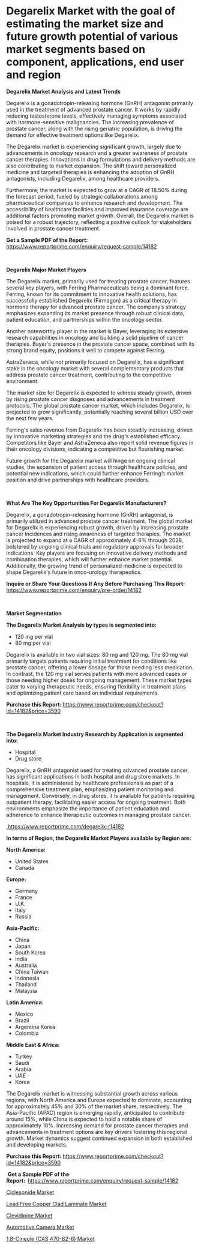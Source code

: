 <p><h1>Degarelix Market with the goal of estimating the market size and future growth potential of various market segments based on component, applications, end user and region</h1></p><p><strong>Degarelix Market Analysis and Latest Trends</strong></p>
<p><p>Degarelix is a gonadotropin-releasing hormone (GnRH) antagonist primarily used in the treatment of advanced prostate cancer. It works by rapidly reducing testosterone levels, effectively managing symptoms associated with hormone-sensitive malignancies. The increasing prevalence of prostate cancer, along with the rising geriatric population, is driving the demand for effective treatment options like Degarelix.</p><p>The Degarelix market is experiencing significant growth, largely due to advancements in oncology research and a greater awareness of prostate cancer therapies. Innovations in drug formulations and delivery methods are also contributing to market expansion. The shift toward personalized medicine and targeted therapies is enhancing the adoption of GnRH antagonists, including Degarelix, among healthcare providers.</p><p>Furthermore, the market is expected to grow at a CAGR of 18.50% during the forecast period, fueled by strategic collaborations among pharmaceutical companies to enhance research and development. The accessibility of healthcare facilities and improved insurance coverage are additional factors promoting market growth. Overall, the Degarelix market is poised for a robust trajectory, reflecting a positive outlook for stakeholders involved in prostate cancer treatment.</p></p>
<p><strong>Get a Sample PDF of the Report:&nbsp;</strong> <a href="https://www.reportprime.com/enquiry/request-sample/14182">https://www.reportprime.com/enquiry/request-sample/14182</a></p>
<p>&nbsp;</p>
<p><strong>Degarelix Major Market Players</strong></p>
<p><p>The Degarelix market, primarily used for treating prostate cancer, features several key players, with Ferring Pharmaceuticals being a dominant force. Ferring, known for its commitment to innovative health solutions, has successfully established Degarelix (Firmagon) as a critical therapy in hormone therapy for advanced prostate cancer. The company’s strategy emphasizes expanding its market presence through robust clinical data, patient education, and partnerships within the oncology sector.</p><p>Another noteworthy player in the market is Bayer, leveraging its extensive research capabilities in oncology and building a solid pipeline of cancer therapies. Bayer's presence in the prostate cancer space, combined with its strong brand equity, positions it well to compete against Ferring.</p><p>AstraZeneca, while not primarily focused on Degarelix, has a significant stake in the oncology market with several complementary products that address prostate cancer treatment, contributing to the competitive environment.</p><p>The market size for Degarelix is expected to witness steady growth, driven by rising prostate cancer diagnoses and advancements in treatment protocols. The global prostate cancer market, which includes Degarelix, is projected to grow significantly, potentially reaching several billion USD over the next few years. </p><p>Ferring's sales revenue from Degarelix has been steadily increasing, driven by innovative marketing strategies and the drug's established efficacy. Competitors like Bayer and AstraZeneca also report solid revenue figures in their oncology divisions, indicating a competitive but flourishing market.</p><p>Future growth for the Degarelix market will hinge on ongoing clinical studies, the expansion of patient access through healthcare policies, and potential new indications, which could further enhance Ferring’s market position and drive partnerships with healthcare providers.</p></p>
<p>&nbsp;</p>
<p><strong>What Are The Key Opportunities For Degarelix Manufacturers?</strong></p>
<p><p>Degarelix, a gonadotropin-releasing hormone (GnRH) antagonist, is primarily utilized in advanced prostate cancer treatment. The global market for Degarelix is experiencing robust growth, driven by increasing prostate cancer incidences and rising awareness of targeted therapies. The market is projected to expand at a CAGR of approximately 4-6% through 2028, bolstered by ongoing clinical trials and regulatory approvals for broader indications. Key players are focusing on innovative delivery methods and combination therapies, which will further enhance market potential. Additionally, the growing trend of personalized medicine is expected to shape Degarelix's future in onco-urology therapeutics.</p></p>
<p><strong>Inquire or Share Your Questions If Any Before Purchasing This Report:</strong> <a href="https://www.reportprime.com/enquiry/pre-order/14182">https://www.reportprime.com/enquiry/pre-order/14182</a></p>
<p>&nbsp;</p>
<p><strong>Market Segmentation</strong></p>
<p><strong>The Degarelix Market Analysis by types is segmented into:</strong></p>
<p><ul><li>120 mg per vial</li><li>80 mg per vial</li></ul></p>
<p><p>Degarelix is available in two vial sizes: 80 mg and 120 mg. The 80 mg vial primarily targets patients requiring initial treatment for conditions like prostate cancer, offering a lower dosage for those needing less medication. In contrast, the 120 mg vial serves patients with more advanced cases or those needing higher doses for ongoing management. These market types cater to varying therapeutic needs, ensuring flexibility in treatment plans and optimizing patient care based on individual requirements.</p></p>
<p><strong>Purchase this Report:&nbsp;</strong><a href="https://www.reportprime.com/checkout?id=14182&price=3590">https://www.reportprime.com/checkout?id=14182&price=3590</a></p>
<p>&nbsp;</p>
<p><strong>The Degarelix Market Industry Research by Application is segmented into:</strong></p>
<p><ul><li>Hospital</li><li>Drug store</li></ul></p>
<p><p>Degarelix, a GnRH antagonist used for treating advanced prostate cancer, has significant applications in both hospital and drug store markets. In hospitals, it is administered by healthcare professionals as part of a comprehensive treatment plan, emphasizing patient monitoring and management. Conversely, in drug stores, it is available for patients requiring outpatient therapy, facilitating easier access for ongoing treatment. Both environments emphasize the importance of patient education and adherence to enhance therapeutic outcomes in managing prostate cancer.</p></p>
<p><a href="https://www.reportprime.com/degarelix-r14182">&nbsp;https://www.reportprime.com/degarelix-r14182</a></p>
<p><strong>In terms of Region, the Degarelix Market Players available by Region are:</strong></p>
<p>
    <p> <strong> North America: </strong>
        <ul>
            <li>United States</li>
            <li>Canada</li>
        </ul>
        </p> 
    <p> <strong> Europe: </strong>
        <ul>
            <li>Germany</li>
            <li>France</li>
            <li>U.K.</li>
            <li>Italy</li>
            <li>Russia</li>
        </ul>
        </p> 
    <p> <strong> Asia-Pacific: </strong>
        <ul>
            <li>China</li>
            <li>Japan</li>
            <li>South Korea</li>
            <li>India</li>
            <li>Australia</li>
            <li>China Taiwan</li>
            <li>Indonesia</li>
            <li>Thailand</li>
            <li>Malaysia</li>
        </ul>
        </p> 
    <p> <strong> Latin America: </strong>
        <ul>
            <li>Mexico</li>
            <li>Brazil</li>
            <li>Argentina Korea</li>
            <li>Colombia</li>
        </ul>
        </p> 
    <p> <strong> Middle East & Africa: </strong>
        <ul>
            <li>Turkey</li>
            <li>Saudi</li>
            <li>Arabia</li>
            <li>UAE</li>
            <li>Korea</li>
        </ul>
    </p>
    </p>
<p><p>The Degarelix market is witnessing substantial growth across various regions, with North America and Europe expected to dominate, accounting for approximately 45% and 30% of the market share, respectively. The Asia-Pacific (APAC) region is emerging rapidly, anticipated to contribute around 15%, while China is expected to hold a notable share of approximately 10%. Increasing demand for prostate cancer therapies and advancements in treatment options are key drivers fostering this regional growth. Market dynamics suggest continued expansion in both established and developing markets.</p></p>
<p><strong>Purchase this Report: </strong><a href="https://www.reportprime.com/checkout?id=14182&price=3590">https://www.reportprime.com/checkout?id=14182&price=3590</a></p>
<p>&nbsp;<strong>Get a Sample PDF of the Report:&nbsp;&nbsp;</strong><a href="https://www.reportprime.com/enquiry/request-sample/14182">https://www.reportprime.com/enquiry/request-sample/14182</a></p>
<p><strong></strong></p>
<p><p><a href="https://github.com/jeffreybishop26/Market-Research-Report-List-1/blob/main/ciclesonide-market.md">Ciclesonide Market</a></p><p><a href="https://medium.com/@stephaniewynterk145/the-lead-free-copper-clad-laminate-market-research-report-provides-an-in-depth-and-up-to-date-c4f28b83be67">Lead Free Copper Clad Laminate Market</a></p><p><a href="https://github.com/gailasejs/Market-Research-Report-List-1/blob/main/clevidipine-market.md">Clevidipine Market</a></p><p><a href="https://www.linkedin.com/pulse/how-automotive-camera-market-evolved-key-trends-regional-kayzc?trackingId=jgbEP0OdRTSLNfDPoFGOaw%3D%3D">Automotive Camera Market</a></p><p><a href="https://issuu.com/reportprime-2/docs/18-cineole-cas-470-82-6-market-size_b978ace137f77a">1,8-Cineole (CAS 470-82-6) Market</a></p></p>